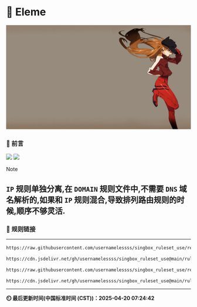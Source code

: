 
# 🧸 Eleme
![](https://raw.githubusercontent.com/usernamelessss/picture-bed/main/images/202504042256831.jpg)
### 📣 前言
![](https://shields.io/badge/-移除重复规则-ff69b4) ![](https://shields.io/badge/-IP&nbsp;规则单独存放不与&nbsp;DOMAIN&nbsp;等混合-green)
> [!NOTE]
**`IP` 规则单独分离,在 `DOMAIN` 规则文件中,不需要 `DNS` 域名解析的,如果和 `IP` 规则混合,导致排列路由规则的时候,顺序不够灵活.**
---

###  🔗 规则链接
---

```url
https://raw.githubusercontent.com/usernamelessss/singbox_ruleset_use/refs/heads/main/rule/Eleme/Eleme_No_IP.json
```

```url
https://cdn.jsdelivr.net/gh/usernamelessss/singbox_ruleset_use@main/rule/Eleme/Eleme_No_IP.json
```

```url
https://raw.githubusercontent.com/usernamelessss/singbox_ruleset_use/refs/heads/main/rule/Eleme/Eleme_No_IP.srs
```

```url
https://cdn.jsdelivr.net/gh/usernamelessss/singbox_ruleset_use@main/rule/Eleme/Eleme_No_IP.srs
```

---
**⏲️ 最后更新时间(中国标准时间 (CST))：2025-04-20 07:24:42**